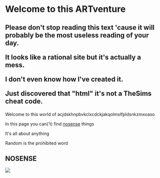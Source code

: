 <html>
<link rel="stylesheet" href="styling.css">
<body>
<h1>Welcome to this ARTventure</h1>
  
<h2>Please don't stop reading this text 'cause it will probably be the most useless reading of your day.

It looks like a rational site but it's actually a mess.

I don't even know how I've created it.

Just discovered that "html" it's not a TheSims cheat code.</h2>
  
<p>Welcome to this world of acjdskhnpbvkclxcdckjakqolmslfpldsnkzmxoaso </p>
  <p class="placeholder">In this page you can('t) find <a href="#NOSENSE">nosense</a> things</p>
  <p class="paragraph">It's all about anything</p>
  <p class="placeholder">Random is the prohibited word</p>

<h2 id="NOSENSE">NOSENSE</h2>
<img src="https://media2.giphy.com/media/XhT868oxljs88/giphy.gif">
  
  </body>
  </html>
